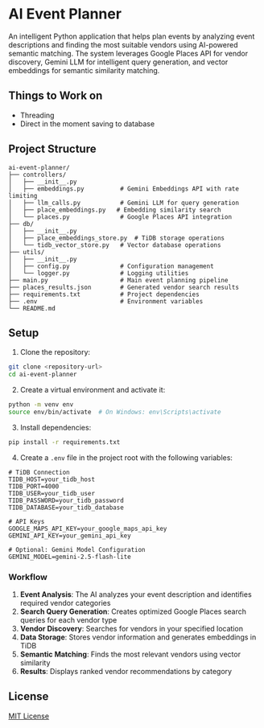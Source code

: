 # AI Event Planner

An intelligent Python application that helps plan events by analyzing event descriptions and finding the most suitable vendors using AI-powered semantic matching. The system leverages Google Places API for vendor discovery, Gemini LLM for intelligent query generation, and vector embeddings for semantic similarity matching.

## Things to Work on

- Threading
- Direct in the moment saving to database

## Project Structure

```
ai-event-planner/
├── controllers/
│   ├── __init__.py
│   ├── embeddings.py          # Gemini Embeddings API with rate limiting
│   ├── llm_calls.py           # Gemini LLM for query generation
│   ├── place_embeddings.py   # Embedding similarity search
│   └── places.py              # Google Places API integration
├── db/
│   ├── __init__.py
│   ├── place_embeddings_store.py  # TiDB storage operations
│   └── tidb_vector_store.py   # Vector database operations
├── utils/
│   ├── __init__.py
│   ├── config.py              # Configuration management
│   └── logger.py              # Logging utilities
├── main.py                    # Main event planning pipeline
├── places_results.json        # Generated vendor search results
├── requirements.txt           # Project dependencies
├── .env                       # Environment variables
└── README.md
```

## Setup

1. Clone the repository:
```bash
git clone <repository-url>
cd ai-event-planner
```

2. Create a virtual environment and activate it:
```bash
python -m venv env
source env/bin/activate  # On Windows: env\Scripts\activate
```

3. Install dependencies:
```bash
pip install -r requirements.txt
```

4. Create a `.env` file in the project root with the following variables:
```env
# TiDB Connection
TIDB_HOST=your_tidb_host
TIDB_PORT=4000
TIDB_USER=your_tidb_user
TIDB_PASSWORD=your_tidb_password
TIDB_DATABASE=your_tidb_database

# API Keys
GOOGLE_MAPS_API_KEY=your_google_maps_api_key
GEMINI_API_KEY=your_gemini_api_key

# Optional: Gemini Model Configuration
GEMINI_MODEL=gemini-2.5-flash-lite
```


### Workflow

1. **Event Analysis**: The AI analyzes your event description and identifies required vendor categories
2. **Search Query Generation**: Creates optimized Google Places search queries for each vendor type
3. **Vendor Discovery**: Searches for vendors in your specified location
4. **Data Storage**: Stores vendor information and generates embeddings in TiDB
5. **Semantic Matching**: Finds the most relevant vendors using vector similarity
6. **Results**: Displays ranked vendor recommendations by category


## License

[MIT License](LICENSE)
